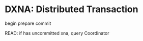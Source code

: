 # DXNA: Distributed Transaction

begin
prepare
commit

READ:
	if has uncommitted xna, query Coordinator

